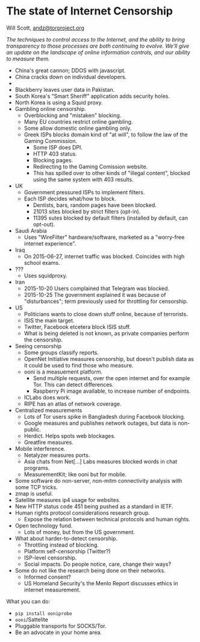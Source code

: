 # The state of Internet Censorship

Will Scott, andz@torproject.org

*The techniques to control access to the Internet, and the ability to bring transparency to those processes are both continuing to evolve. We’ll give an update on the landscape of online information controls, and our ability to measure them.*

- China's great cannon; DDOS with javascript.
- China cracks down on individual developers.
- 
- Blackberry leaves user data in Pakistan.
- South Korea's "Smart Sheriff" application adds security holes.
- North Korea is using a Squid proxy.
- Gambling online censorship.
	- Overblocking and "mistaken" blocking.
	- Many EU countries restrict online gambling.
	- Some allow domestic online gambling only.
	- Greek ISPs blocks domain kind of "at will", to follow the law of the Gaming Commission.
		- Some ISP does DPI.
		- HTTP 403 status.
		- Blocking pages.
		- Redirecting to the Gaming Comission website.
		- This has spilled over to other kinds of "illegal content", blocked using the same system with 403 results.
- UK
	- Government pressured ISPs to implement filters.
	- Each ISP decides what/how to block.
		- Dentists, bars, random pages have been blocked.
		- 21013 sites blocked by strict filters (opt-in).
		- 11395 sutes blocked by default filters (installed by default, can opt-out).
- Saudi Arabia
	- Uses "WireFilter" hardware/software, marketed as a "worry-free internet experience".
- Iraq
	- On 2015-06-27, internet traffic was blocked. Coincides with high school exams.
- ???
	- Uses squidproxy.
- Iran
	- 2015-10-20 Users complained that Telegram was blocked.
	- 2015-10-25 The government explained it was because of "disturbances"; term previously used for throttling for censorship.
- US
	- Politicians wants to close down stuff online, because of terrorists.
	- ISIS the main target.
	- Twitter, Facebook etcetera block ISIS stuff.
	- What is being deleted is not known, as private companies perform the censorship.
- Seeing censorship
	- Some groups classify reports.
	- OpenNet Initiative measures censorship, but doesn't publish data as it could be used to find those who measure.
	- ooni is a measuement platform.
		- Send multiple requests, over the open internet and for example Tor. This can detect differences.
		- Raspberry Pi image available, to increase number of endpoints.
	- ICLabs does work.
	- RIPE has an atlas of network coverage.
- Centralized measurements
	- Lots of Tor users spike in Bangladesh during Facebook blocking.
	- Google measures and publishes network outages, but data is non-public.
	- Herdict. Helps spots web blockages.
	- Greatfire measures.
- Mobile interference.
	- Netalyzer measures ports.
	- Asia chats from Net[...] Labs measures blocked words in chat programs.
	- MeasurementKit; like ooni but for mobile.
- Some software do non-server, non-mitm connectivity analysis with some TCP tricks.
- zmap is useful.
- Satellite measures ip4 usage for websites.
- New HTTP status code 451 being pushed as a standard in IETF.
- Human rights protocol considerations research group.
	- Expose the relation between technical protocols and human rights.
- Open technology fund.
	- Lots of money, but from the US government.
- What about harder-to-detect censorship.
	- Throttling instead of blocking.
	- Platform self-censorship (Twitter?)
	- ISP-level censorship.
	- Social impacts. Do people notice, care, change their ways?
- Some do not like the research being done on their networks.
	- Informed consent?
	- US Homeland Security's the Menlo Report discusses ethics in internet measurement.

What you can do:
- `pip install ooniprobe`
- `ooni`/Sattelite
- Pluggable transports for SOCKS/Tor.
- Be an advocate in your home area.
